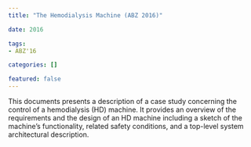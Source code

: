 ```yaml
---
title: "The Hemodialysis Machine (ABZ 2016)"

date: 2016

tags:
- ABZ'16

categories: []

featured: false
---
```


This documents presents a description of a case study concerning the control of a hemodialysis (HD) machine.
It provides an overview of the requirements and the design of an HD machine including a sketch of the machine’s functionality, related safety conditions, and a top-level system architectural description.
